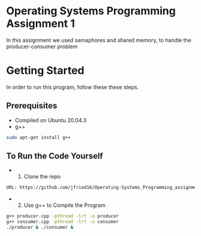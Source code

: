 # Operating Systems Programming Assignment 1
In this assignment we used semaphores and shared memory, to handle the producer-consumer problem

# Getting Started
In order to run this program, follow these these steps.

## Prerequisites 
  - Compiled on Ubuntu 20.04.3
  - g++
```bash
sudo apt-get install g++
```
## To Run the Code Yourself
  - 1. Clone the repo 
  ```bash
  URL: https://github.com/jfried16/Operating-Systems_Programming_assignment_1.git
  ```
  - 2. Use g++ to Compile the Program
  ```bash
  g++ producer.cpp -pthread -lrt -o producer
  g++ consumer.cpp -pthread -lrt -o consumer
  ./producer & ./consumer &
  ```
  
